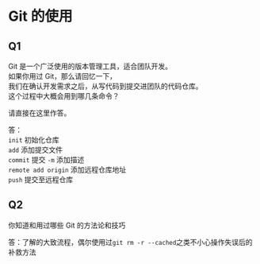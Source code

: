 # Git 的使用

## Q1

Git 是一个广泛使用的版本管理工具，适合团队开发。  
如果你用过 Git，那么请回忆一下，  
我们在确认开发需求之后，从写代码到提交进团队的代码仓库。  
这个过程中大概会用到哪几条命令？

请直接在这里作答。

答：    
`init` 初始化仓库   
`add` 添加提交文件   
`commit` 提交 `-m` 添加描述    
`remote add origin`  添加远程仓库地址    
`push`  提交至远程仓库

## Q2

你知道和用过哪些 Git 的方法论和技巧

答：了解的大致流程，偶尔使用过`git rm -r --cached`之类不小心操作失误后的补救方法
